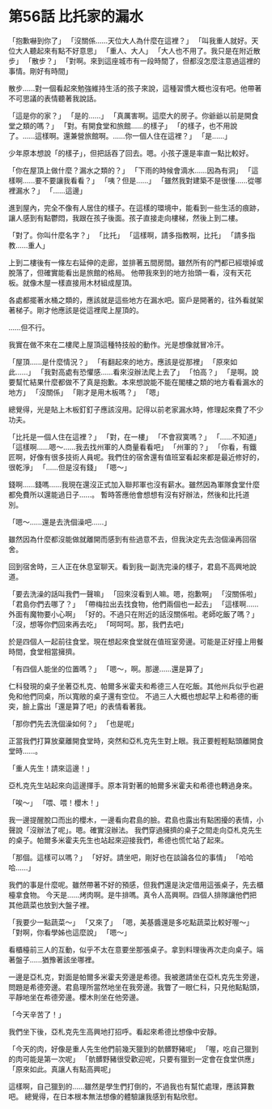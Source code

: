 # 第56話 比托家的漏水

「抱歉嚇到你了」
「沒關係......天位大人為什麼在這裡？」
「叫我重人就好。天位大人聽起來有點不好意思」
「重人、大人」
「大人也不用了。我只是在附近散步」
「散步？」
「對啊。來到這座城市有一段時間了，但都沒怎麼注意過這裡的事情。剛好有時間」

散步......對一個看起來勉強維持生活的孩子來說，這種習慣大概也沒有吧。他帶著不可思議的表情聽著我說話。

「這是你的家？」
「是的......」
「真厲害啊。這麼大的房子。你爺爺以前是開食堂之類的嗎？」
「對。有開食堂和旅館......的樣子」
「的樣子，也不用說了。......這樣啊。還兼營旅館啊。......你一個人住在這裡？」
「是......」

少年原本想說「的樣子」，但把話吞了回去。嗯。小孩子還是率直一點比較好。

「你在屋頂上做什麼？漏水之類的？」
「下雨的時候會滴水......因為有洞」
「這樣啊......要不要讓我看看？」
「咦？但是......」
「雖然我對建築不是很懂......從哪裡漏水？」
「......這邊」

進到屋內，完全不像有人居住的樣子。在這樣的環境中，能看到一些生活的痕跡，讓人感到有點鬱悶，我跟在孩子後面。孩子直接走向樓梯，然後上到二樓。

「對了。你叫什麼名字？」
「比托」
「這樣啊，請多指教啊，比托」
「請多指教......重人」

上到二樓後有一條左右延伸的走廊，並排著五間房間。雖然所有的門都已經壞掉或脫落了，但確實能看出是旅館的格局。
他帶我來到的地方抬頭一看，沒有天花板。就像木屋一樣直接用木材組成屋頂。

各處都擺著水桶之類的，應該就是這些地方在漏水吧。窗戶是開著的，往外看就架著梯子。剛才他應該是從這裡爬上屋頂的。

......但不行。

我實在做不來在二樓爬上屋頂這種特技般的動作。光是想像就冒冷汗。

「屋頂......是什麼情況？」
「有翻起來的地方。應該是從那裡」
「原來如此......」
「我對高處有恐懼感......看來沒辦法爬上去了」
「怕高？」
「是啊。說要幫忙結果什麼都做不了真是抱歉。本來想說能不能在閣樓之類的地方看看漏水的地方」
「沒關係」
「剛才是用木板嗎？」
「嗯」

總覺得，光是貼上木板釘釘子應該沒用。記得以前老家漏水時，修理起來費了不少功夫。

「比托是一個人住在這裡？」
「對，在一樓」
「不會寂寞嗎？」
「......不知道」
「這樣啊......嗯～......我去找州軍的人商量看看吧」
「州軍的？」
「你看，有鐵匠啊，好像有很多技術人員呢。我們住的宿舍還有值班室看起來都是最近修好的，很乾淨」
「......但是沒有錢」
「嗯～」

錢啊......錢嗎......我現在還沒正式加入聯邦軍也沒有薪水。雖然因為軍隊食堂什麼都免費所以還能過日子......。
暫時答應他會想想有沒有好辦法，然後和比托道別。

「嗯～......還是去洗個澡吧......」

雖然因為什麼都沒能做就離開而感到有些過意不去，但我決定先去泡個澡再回宿舍。

回到宿舍時，三人正在休息室聊天。看到我一副洗完澡的樣子，君島不高興地說道。

「要去洗澡的話叫我們一聲嘛」
「回來沒看到人嘛。嗯，抱歉啊」
「沒關係啦」
「君島你們去哪了？」
「帶梅拉出去找食物，他們兩個也一起去」
「這樣啊......外面有魔物要小心啊」
「好的。不過只在附近的話沒關係啦。老師吃飯了嗎？」
「沒，想等你們回來再去吃」
「呵呵呵。那，我們去吧」

於是四個人一起前往食堂。現在想起來食堂就在值班室旁邊。可能是正好撞上用餐時間，食堂相當擁擠。

「有四個人能坐的位置嗎？」
「嗯～，啊。那邊......還是算了」

仁科發現的桌子坐著亞札克、帕爾多米霍夫和希德三人在吃飯。其他州兵似乎也避免和他們同桌，所以寬敞的桌子還有空位。
不過三人大概也想起早上和希德的衝突，臉上露出「還是算了吧」的表情看著我。

「那你們先去洗個澡如何？」
「也是呢」

正當我們打算放棄離開食堂時，突然和亞札克先生對上眼。我正要輕輕點頭離開食堂時......。

「重人先生！請來這邊！」

亞札克先生站起來向這邊揮手。原本背對著的帕爾多米霍夫和希德也轉過身來。

「唉～」
「喂、喂！櫻木！」

我一邊提醒脫口而出的櫻木，一邊看向君島的臉。君島也露出有點困擾的表情，小聲說「沒辦法了呢」。嗯。確實沒辦法。
我們穿過擁擠的桌子之間走向亞札克先生的桌子。帕爾多米霍夫先生也站起來迎接我們，希德也慌忙站了起來。

「那個。這樣可以嗎？」
「好好。請坐吧，剛好也在談論各位的事情」
「哈哈哈......」

我們的事是什麼呢。雖然帶著不好的預感，但我們還是決定借用這張桌子，先去櫃檯拿食物。
今天是......烤肉啊。是牛排嗎。真令人高興啊。四個人排隊讓他們把其他蔬菜也放到大盤子裡。

「我要少一點蔬菜～」
「又來了」
「嗯，美基醬還是多吃點蔬菜比較好喔～」
「對啊，你看學姊也這麼說」
「嗯～」

看櫃檯前三人的互動，似乎不太在意要坐那張桌子。拿到料理後再次走向桌子。端著盤子......猶豫著該坐哪裡。

一邊是亞札克，對面是帕爾多米霍夫旁邊是希德。我被邀請坐在亞札克先生旁邊，問題是希德旁邊。君島理所當然地坐在我旁邊。我瞥了一眼仁科，只見他點點頭，平靜地坐在希德旁邊。櫻木則坐在他旁邊。

「今天辛苦了！」

我們坐下後，亞札克先生高興地打招呼。看起來希德比想像中安靜。

「今天的肉，好像是重人先生他們前幾天獵到的骯髒野豬呢」
「喔，吃自己獵到的肉可能是第一次呢」
「骯髒野豬很受歡迎呢，只要有獵到一定會在食堂供應」
「原來如此。真讓人有點高興呢」

這樣啊，自己獵到的......雖然是學生們打倒的，不過我也有幫忙處理，應該算數吧。
總覺得，在日本根本無法想像的體驗讓我感到有點欣慰。